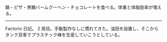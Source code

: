 鍋・ピザ・黒糖バームクーヘン・チョコレートを食べる。体重と体脂肪率が増える。

-----

Factorio 日記。 2 周目。手動製作なしに慣れてきた。油田を設置し、そこからタンク貨車でプラスチック棒を生産していこうとしている。
